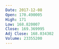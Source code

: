 ```yaml
---
Date: 2017-12-08
Open: 170.490005
High: 171
Low: 168.820007
Close: 169.369995
Adj Close: 168.034302
Volume: 23355200
---
```

